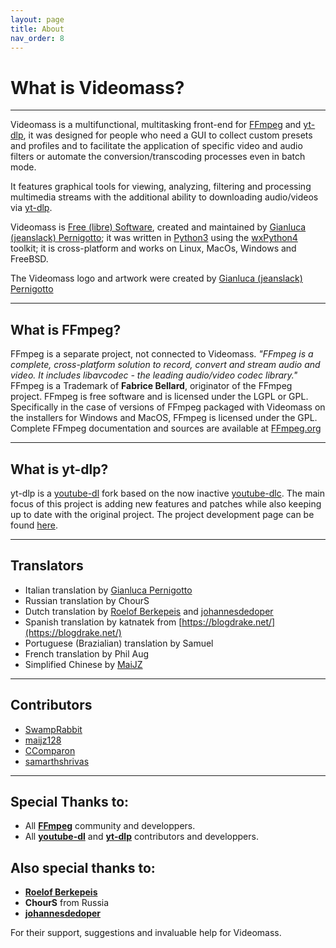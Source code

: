 ```yaml
---
layout: page
title: About
nav_order: 8
---
```


# What is Videomass?

---   

Videomass is a multifunctional, multitasking front-end for [FFmpeg](https://www.ffmpeg.org/) and 
[yt-dlp](https://github.com/yt-dlp/yt-dlp), it was designed for people who need 
a GUI to collect custom presets and profiles and to facilitate the application 
of specific video and audio filters or automate the conversion/transcoding 
processes even in batch mode. 

It features graphical tools for viewing, analyzing, filtering and processing multimedia 
streams with the additional ability to downloading audio/videos via 
[yt-dlp](https://github.com/yt-dlp/yt-dlp).  

Videomass is [Free (libre) Software](https://en.wikipedia.org/wiki/Free_software), 
created and maintained by [Gianluca (jeanslack) Pernigotto](https://github.com/jeanslack); 
it was written in [Python3](https://www.python.org/) using the 
[wxPython4](https://www.wxpython.org/) toolkit; it is cross-platform and works on 
Linux, MacOs, Windows and FreeBSD.   

The Videomass logo and artwork were created by [Gianluca (jeanslack) Pernigotto](https://github.com/jeanslack)   

---

## What is FFmpeg?

FFmpeg is a separate project, not connected to Videomass. *"FFmpeg is a
complete, cross-platform solution to record, convert and stream audio and video.
It includes libavcodec - the leading audio/video codec library."* FFmpeg is a
Trademark of **Fabrice Bellard**, originator of the FFmpeg project. FFmpeg is
free software and is licensed under the LGPL or GPL. Specifically in the case
of versions of FFmpeg packaged with Videomass on the installers for Windows and
MacOS, FFmpeg is licensed under the GPL. Complete FFmpeg documentation and
sources are available at [FFmpeg.org](https://www.ffmpeg.org/)

---

## What is yt-dlp?

yt-dlp is a [youtube-dl](http://ytdl-org.github.io/youtube-dl/) fork based on 
the now inactive [youtube-dlc](https://github.com/blackjack4494/yt-dlc). The main 
focus of this project is adding new features and patches while also keeping up 
to date with the original project. The project development page can be found 
[here](https://github.com/yt-dlp/yt-dlp).

---

## Translators

- Italian translation by [Gianluca Pernigotto](https://github.com/jeanslack)
- Russian translation by ChourS
- Dutch translation by [Roelof Berkepeis](https://github.com/tissatussa) and [johannesdedoper](https://github.com/johannesdedoper)
- Spanish translation by katnatek from [https://blogdrake.net/](https://blogdrake.net/) 
- Portuguese (Brazialian) translation by Samuel
- French translation by Phil Aug
- Simplified Chinese by [MaiJZ](https://github.com/maijz128)

---

## Contributors

- [SwampRabbit](https://github.com/SwampRabbit)
- [maijz128](https://github.com/maijz128)
- [CComparon](https://github.com/CComparon)
- [samarthshrivas](https://github.com/samarthshrivas)

---

## Special Thanks to:
- All **[FFmpeg](https://www.ffmpeg.org/)** community and developpers.
- All **[youtube-dl](https://github.com/ytdl-org/youtube-dl/)** and **[yt-dlp](https://github.com/yt-dlp/yt-dlp)** contributors and developpers.

## Also special thanks to:
- **[Roelof Berkepeis](https://github.com/tissatussa)**
- **ChourS** from Russia
- **[johannesdedoper](https://github.com/johannesdedoper)**

For their support, suggestions and invaluable help for Videomass.


